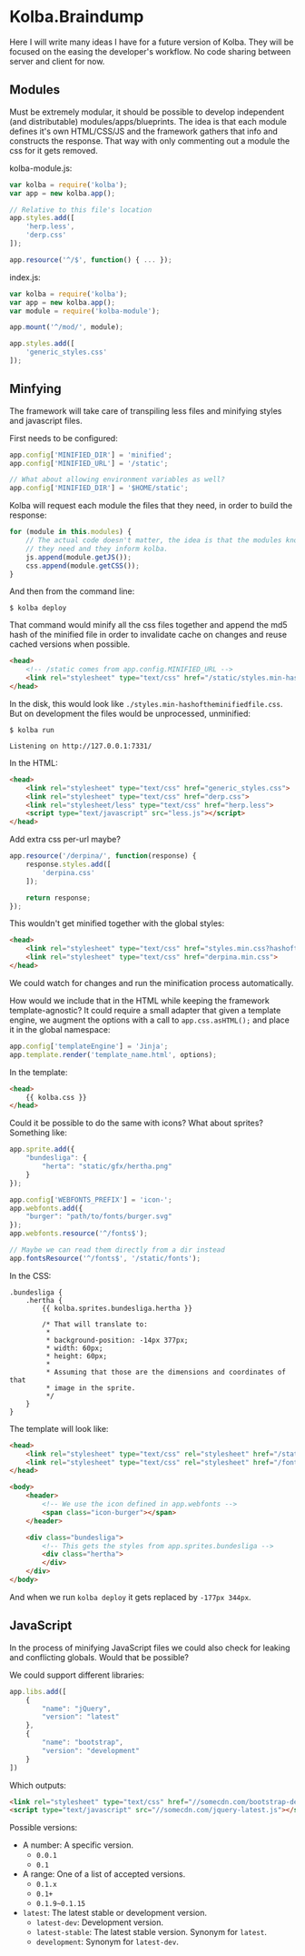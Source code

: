 Kolba.Braindump
===============

Here I will write many ideas I have for a future version of Kolba. They will be
focused on the easing the developer's workflow. No code sharing between server
and client for now.


Modules
-------

Must be extremely modular, it should be possible to develop independent (and
distributable) modules/apps/blueprints. The idea is that each module defines
it's own HTML/CSS/JS and the framework gathers that info and constructs the
response. That way with only commenting out a module the css for it gets
removed.

kolba-module.js:
```javascript
var kolba = require('kolba');
var app = new kolba.app();

// Relative to this file's location
app.styles.add([
    'herp.less',
    'derp.css'
]);

app.resource('^/$', function() { ... });
```

index.js:
```javascript
var kolba = require('kolba');
var app = new kolba.app();
var module = require('kolba-module');

app.mount('^/mod/', module);

app.styles.add([
    'generic_styles.css'
]);
```


Minfying
--------

The framework will take care of transpiling less files and minifying styles
and javascript files.

First needs to be configured:
```javascript
app.config['MINIFIED_DIR'] = 'minified';
app.config['MINIFIED_URL'] = '/static';

// What about allowing environment variables as well?
app.config['MINIFIED_DIR'] = '$HOME/static';
```

Kolba will request each module the files that they need, in order to build the
response:
```javascript
for (module in this.modules) {
    // The actual code doesn't matter, the idea is that the modules know what
    // they need and they inform kolba.
    js.append(module.getJS());
    css.append(module.getCSS());
}
```

And then from the command line:
```shell
$ kolba deploy
```

That command would minify all the css files together and append the md5 hash of
the minified file in order to invalidate cache on changes and reuse cached
versions when possible.
```html
<head>
    <!-- /static comes from app.config.MINIFIED_URL -->
    <link rel="stylesheet" type="text/css" href="/static/styles.min-hashoftheminifiedfile.css">
</head>
```

In the disk, this would look like `./styles.min-hashoftheminifiedfile.css`. But
on development the files would be unprocessed, unminified:
```shell
$ kolba run

Listening on http://127.0.0.1:7331/
```

In the HTML:
```html
<head>
    <link rel="stylesheet" type="text/css" href="generic_styles.css">
    <link rel="stylesheet" type="text/css" href="derp.css">
    <link rel="stylesheet/less" type="text/css" href="herp.less">
    <script type="text/javascript" src="less.js"></script>
</head>
```

Add extra css per-url maybe?
```javascript
app.resource('/derpina/', function(response) {
    response.styles.add([
        'derpina.css'
    ]);

    return response;
});
```

This wouldn't get minified together with the global styles:
```html
<head>
    <link rel="stylesheet" type="text/css" href="styles.min.css?hashoftheminifiedfile">
    <link rel="stylesheet" type="text/css" href="derpina.min.css">
</head>
```

We could watch for changes and run the minification process automatically.

How would we include that in the HTML while keeping the framework
template-agnostic? It could require a small adapter that given a template
engine, we augment the options with a call to `app.css.asHTML();` and place it
in the global namespace:
```javascript
app.config['templateEngine'] = 'Jinja';
app.template.render('template_name.html', options);
```

In the template:
```html
<head>
    {{ kolba.css }}
</head>
```

Could it be possible to do the same with icons? What about sprites? Something
like:
```javascript
app.sprite.add({
    "bundesliga": {
        "herta": "static/gfx/hertha.png"
    }
});

app.config['WEBFONTS_PREFIX'] = 'icon-';
app.webfonts.add({
    "burger": "path/to/fonts/burger.svg"
});
app.webfonts.resource('^/fonts$');

// Maybe we can read them directly from a dir instead
app.fontsResource('^/fonts$', '/static/fonts');
```

In the CSS:
```less
.bundesliga {
    .hertha {
        {{ kolba.sprites.bundesliga.hertha }}

        /* That will translate to:
         *
         * background-position: -14px 377px;
         * width: 60px;
         * height: 60px;
         *
         * Assuming that those are the dimensions and coordinates of that
         * image in the sprite.
         */
    }
}
```

The template will look like:
```html
<head>
    <link rel="stylesheet" type="text/css" rel="stylesheet" href="/static/css/styles.css">
    <link rel="stylesheet" type="text/css" rel="stylesheet" href="/fonts">
</head>

<body>
    <header>
        <!-- We use the icon defined in app.webfonts -->
        <span class="icon-burger"></span>
    </header>

    <div class="bundesliga">
        <!-- This gets the styles from app.sprites.bundesliga -->
        <div class="hertha">
        </div>
    </div>
</body>
```

And when we run `kolba deploy` it gets replaced by `-177px 344px`.


JavaScript
----------

In the process of minifying JavaScript files we could also check for leaking
and conflicting globals. Would that be possible?

We could support different libraries:
```javascript
app.libs.add([
    {
        "name": "jQuery",
        "version": "latest"
    },
    {
        "name": "bootstrap",
        "version": "development"
    }
])
```

Which outputs:
```html
<link rel="stylesheet" type="text/css" href="//somecdn.com/bootstrap-dev.css">
<script type="text/javascript" src="//somecdn.com/jquery-latest.js"></script>
```

Possible versions:
* A number: A specific version.
    * `0.0.1`
    * `0.1`
* A range: One of a list of accepted versions.
    * `0.1.x`
    * `0.1+`
    * `0.1.9~0.1.15`
* `latest`: The latest stable or development version.
    * `latest-dev`: Development version.
    * `latest-stable`: The latest stable version. Synonym for `latest`.
    * `development`: Synonym for `latest-dev`.

<!-- vim: set filetype=markdown : -->
